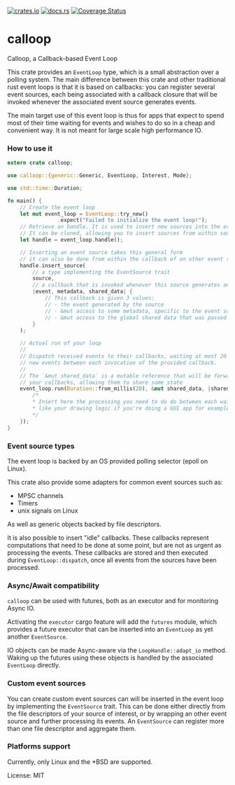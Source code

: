 [![crates.io](http://meritbadge.herokuapp.com/calloop)](https://crates.io/crates/calloop)
[![docs.rs](https://docs.rs/calloop/badge.svg)](https://docs.rs/calloop)
[![Coverage Status](https://codecov.io/gh/Smithay/calloop/branch/master/graph/badge.svg)](https://codecov.io/gh/Smithay/calloop)

# calloop

Calloop, a Callback-based Event Loop

This crate provides an `EventLoop` type, which is a small abstraction
over a polling system. The main difference between this crate
and other traditional rust event loops is that it is based on callbacks:
you can register several event sources, each being associated with a callback
closure that will be invoked whenever the associated event source generates
events.

The main target use of this event loop is thus for apps that expect to spend
most of their time waiting for events and wishes to do so in a cheap and convenient
way. It is not meant for large scale high performance IO.

### How to use it

```rust
extern crate calloop;

use calloop::{generic::Generic, EventLoop, Interest, Mode};

use std::time::Duration;

fn main() {
    // Create the event loop
    let mut event_loop = EventLoop::try_new()
                .expect("Failed to initialize the event loop!");
    // Retrieve an handle. It is used to insert new sources into the event loop
    // It can be cloned, allowing you to insert sources from within source callbacks
    let handle = event_loop.handle();

    // Inserting an event source takes this general form
    // it can also be done from within the callback of an other event source
    handle.insert_source(
        // a type implementing the EventSource trait
        source,
        // a callback that is invoked whenever this source generates an event
        |event, metadata, shared_data| {
            // This callback is given 3 values:
            // - the event generated by the source
            // - &mut access to some metadata, specific to the event source
            // - &mut access to the global shared data that was passed to EventLoop::dispatch
        }
    );

    // Actual run of your loop
    //
    // Dispatch received events to their callbacks, waiting at most 20 ms for
    // new events between each invocation of the provided callback.
    //
    // The `&mut shared_data` is a mutable reference that will be forwarded to all
    // your callbacks, allowing them to share some state
    event_loop.run(Duration::from_millis(20), &mut shared_data, |shared_data| {
        /*
        * Insert here the processing you need to do do between each waiting session
        * like your drawing logic if you're doing a GUI app for example.
        */
    });
}
```

### Event source types

The event loop is backed by an OS provided polling selector (epoll on Linux).

This crate also provide some adapters for common event sources such as:

- MPSC channels
- Timers
- unix signals on Linux

As well as generic objects backed by file descriptors.

It is also possible to insert "idle" callbacks. These callbacks represent computations that
need to be done at some point, but are not as urgent as processing the events. These callbacks
are stored and then executed during `EventLoop::dispatch`, once all events from the sources
have been processed.

### Async/Await compatibility

`calloop` can be used with futures, both as an executor and for monitoring Async IO.

Activating the `executor` cargo feature will add the `futures` module, which provides
a future executor that can be inserted into an `EventLoop` as yet another `EventSource`.

IO objects can be made Async-aware via the `LoopHandle::adapt_io` method. Waking up the
futures using these objects is handled by the associated `EventLoop` directly.

### Custom event sources

You can create custom event sources can will be inserted in the event loop by
implementing the `EventSource` trait. This can be done either directly from the file
descriptors of your source of interest, or by wrapping an other event source and further
processing its events. An `EventSource` can register more than one file descriptor and
aggregate them.

### Platforms support

Currently, only Linux and the *BSD are supported.

License: MIT
